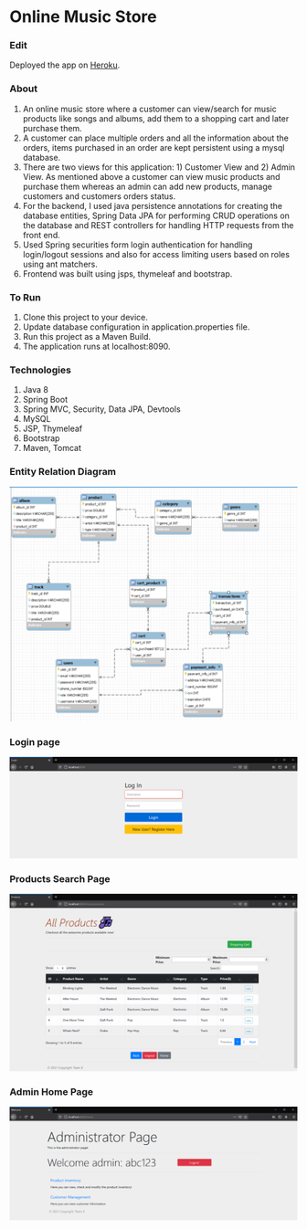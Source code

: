 # Online Music Store

### Edit
Deployed the app on [Heroku](https://online-music-store-01.herokuapp.com/).

### About
1.  An online music store where a customer can view/search for music products like songs and albums, add them to a shopping cart and later purchase them. 
2.  A customer can place multiple orders and all the information about the orders, items purchased in an order are kept persistent using a mysql database.
3.  There are two views for this application: 1) Customer View and 2) Admin View. As mentioned above a customer can view music products and purchase them whereas an admin can add new products, manage customers and customers orders status.
4.  For the backend, I used java persistence annotations for creating the database entities, Spring Data JPA for performing CRUD operations on the database and REST controllers for handling HTTP requests from the front end.
5.  Used Spring securities form login authentication for handling login/logout sessions and also for access limiting users based on roles using ant matchers.
6.  Frontend was built using jsps, thymeleaf and bootstrap.

### To Run
1. Clone this project to your device.
2. Update database configuration in application.properties file.
3. Run this project as a Maven Build.
4. The application runs at localhost:8090.


### Technologies
1. Java 8
2. Spring Boot
3. Spring MVC, Security, Data JPA, Devtools
4. MySQL
5. JSP, Thymeleaf
6. Bootstrap
7. Maven, Tomcat

### Entity Relation Diagram
![ERD](https://github.com/codeShuriken/music-store/blob/main/imgs/erd.png)


### Login page
![Login](https://github.com/codeShuriken/music-store/blob/main/imgs/login.png)

### Products Search Page
![Products](https://github.com/codeShuriken/music-store/blob/main/imgs/products_search_page.png)

### Admin Home Page
![Admin](https://github.com/codeShuriken/music-store/blob/main/imgs/admin.png)
